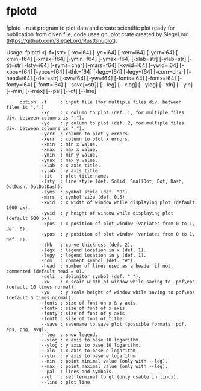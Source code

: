 # fplotd
fplotd - rust program to plot data and create scientific plot ready for publication from given file, code uses gnuplot crate created by SiegeLord (https://github.com/SiegeLord/RustGnuplot).

  Usage: fplotd <[-f=]str> [-xc=i64] [-yc=i64] [-xerr=i64] [-yerr=i64] [-xmin=f64] [-xmax=f64]
         [-ymin=f64] [-ymax=f64] [-xlab=str] [-ylab=str] [-tit=str] -lsty=i64] [-syms=char]
         [-mars=f64] [-xwid=i64] [-ywid=i64] [-xpos=f64] [-ypos=f64] [-thk=f64] [-legx=f64]
         [-legy=f64] [-com=char] [-head=i64] [-deli=str] [-xw=f64] [-yw=f64] [-fonts=i64]
         [-fontx=i64] [-fonty=i64] [-fontt=i64] [--save[=str]] [--leg] [--xlog] [--ylog] [--xln]
         [--yln] [--min] [--max] [--pal] [--qt] [--line]

         option  -f     : input file (for multiple files div. between files is ",".)
                 -xc    : x column to plot (def. 1, for multiple files div. between columns is ",").
                 -yc    : y column to plot (def. 2, for multiple files div. between columns is ",").
                 -yerr  : column to plot y errors.
                 -xerr  : column to plot x errors.
                 -xmin  : min x value.
                 -xmax  : max x value.
                 -ymin  : min y value.
                 -ymax  : max y value.
                 -xlab  : x axis title.
                 -ylab  : y axis title.
                 -tit   : plot title name.
                 -lsty  : line style (def. Solid, SmallDot, Dot, Dash, DotDash, DotDotDash).
                 -syms  : symbol style (def. "O").
                 -mars  : symbol size (def. 0.5).
                 -xwid  : x width of window while displaying plot (default 1000 px).
                 -ywid  : y height of window while displaying plot (default 600 px).
                 -xpos  : x position of plot window (variates from 0 to 1, def. 0).
                 -ypos  : y position of plot window (variates from 0 to 1, def. 0).
                 -thk   : curve thickness (def. 2).
                 -legx  : legend location in x (def. 1).
                 -legy  : legend location in y (def. 1).
                 -com   : comment symbol (def. "#").
                 -head  : number of lines used as a header if not commented (default head = 0).
                 -deli  : delimiter symbol (def. " ").
                 -xw    : x scale width of window while saving to  pdf\eps (default 10 times normal).
                 -yw    : y scale height of window while saving to pdf\eps (default 5 times normal).
                 -fonts : size of font on x & y axis.
                 -fontx : size of font of x axis.
                 -fonty : size of font of y axis.
                 -fontt : size of font of title.
                 --save : savename to save plot (possible formats: pdf, eps, png, svg).
                 --leg  : show legend.
                 --xlog : x axis to base 10 logarithm.
                 --ylog : y axis to base 10 logarithm.
                 --xln  : x axis to base e logarithm.
                 --yln  : y axis to base e logarithm.
                 --min  : point minimal value (only with --leg).
                 --max  : point maximal value (only with --leg).
                 --pal  : lines and symbols.
                 --qt   : set terminal to qt (only usable in linux).
                 --line : plot line.
